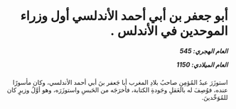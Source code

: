 <h1 dir="rtl">أبو جعفر بن أبي أحمد الأندلسي أول وزراء الموحدين في الأندلس .</h1>

<h5 dir="rtl">العام الهجري:  545

العام الميلادي: 1150

</h5>

<p dir="rtl">استوزَرَ عبدُ المُؤمِنِ صاحبُ بلادِ المغرب أبا جَعفر بنَ أبي أحمد الأندلسي، وكان مأسورًا عنده، فوُصِفَ له بالعَقلِ وجَودةِ الكتابة، فأخرَجَه من الحَبسِ واستوزَرَه، وهو أوَّلُ وزيرٍ كان للمُوَحِّدينَ.</p></br>
